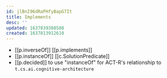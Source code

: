 ```yaml
---
id: jlBnI96dRaPHfyBapG7It
title: Implements
desc: ''
updated: 1637839388588
created: 1637813912610
---
```


- [[p.inverseOf]] [[p.implements]]
- [[p.instanceOf]] [[c.SolutionPredicate]]
- [[p.decided]] to use "instanceOf" for ACT-R's relationship to `t.cs.ai.cognitive-architecture` 
